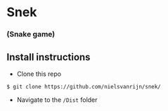 # Snek
### (Snake game)

## Install instructions
- Clone this repo
```
$ git clone https://github.com/nielsvanrijn/snek/
```
- Navigate to the ```/Dist``` folder
